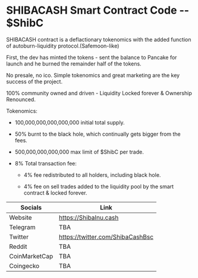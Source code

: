 # SHIBACASH Smart Contract Code -- $ShibC

SHIBACASH contract is a deflactionary tokenomics with the added function of autoburn-liquidity protocol.(Safemoon-like)

First, the dev has minted the tokens - sent the balance to Pancake for launch and he burned the remainder half of the tokens.

No presale, no ico. Simple tokenomics and great marketing are the key success of the project.

100% community owned and driven - Liquidity Locked forever & Ownership Renounced.

  
  

Tokenomics:

* 100,000,000,000,000,000 initial total supply.

* 50% burnt to the black hole, which continually gets bigger from the fees.

* 500,000,000,000,000 max limit of $ShibC per trade.

* 8% Total transaction fee:

    * 4% fee redistributed to all holders, including black hole.

    * 4% fee on sell trades added to the liquidity pool by the smart contract & locked forever.

Socials | Link
------------ | -------------
Website | https://ShibaInu.cash
Telegram | TBA
Twitter | https://twitter.com/ShibaCashBsc
Reddit | TBA
CoinMarketCap | TBA
Coingecko | TBA

